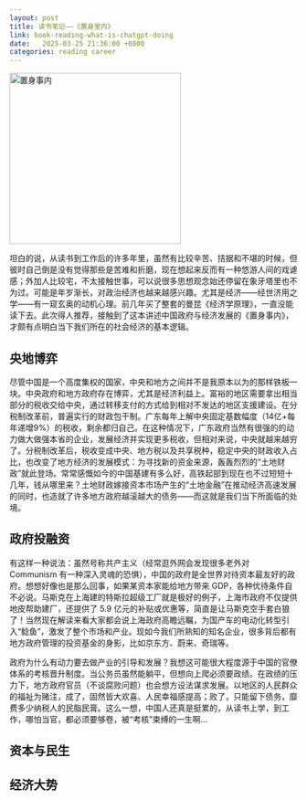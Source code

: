 ```yaml
---
layout: post
title: 读书笔记——《置身室内》
link: book-reading-what-is-chatgpt-doing
date:   2025-03-25 21:36:00 +0800
categories: reading career
---
```


<img src="https://img3.doubanio.com/view/subject/l/public/s33956867.jpg" width="300" alt="置身事内" referrerpolicy="no-referrer"/>

坦白的说，从读书到工作后的许多年里，虽然有比较辛苦、拮据和不堪的时候，但彼时自己倒是没有觉得那些是苦难和折磨，现在想起来反而有一种悠游人间的戏谑感；外加人比较宅，不太接触世事，可以说很多思想观念始还停留在象牙塔里也不为过。可能是年岁渐长，对政治经济也越来越感兴趣。尤其是经济——经世济用之学——有一窥玄奥的动机心理。前几年买了整套的曼昆《经济学原理》，一直没能读下去。此次得人推荐，接触到了这本讲述中国政府与经济发展的《置身事内》，才颇有点明白当下我们所在的社会经济的基本逻辑。

## 央地博弈

尽管中国是一个高度集权的国家，中央和地方之间并不是我原本以为的那样铁板一块。中央政府和地方政府存在博弈，尤其是经济利益上。富裕的地区需要拿出相当部分的税收交给中央，通过转移支付的方式给到相对不发达的地区支援建设。在分税制改革前，普遍实行的财政包干制。广东每年上解中央固定基数幅度（14亿+每年递增9%）的税收，剩余都归自己。在这种情况下，广东政府当然有很强的的动力做大做强本省的企业，发展经济并实现更多税收，但相对来说，中央就越来越穷了。分税制改革后，税收变成中央、地方税以及共享税种，稳定中央的财政收入占比，也改变了地方经济的发展模式：为寻找新的资金来源，轰轰烈烈的“土地财政”就此登场。常常感慨如今的中国基建有多么好，高铁起部到现在也不过短短十几年，钱从哪里来？土地财政嫁接资本市场产生的“土地金融”在推动经济高速发展的同时，也造就了许多地方政府越滚越大的债务——而这就是我们当下所面临的处境。

## 政府投融资

有这样一种说法：虽然号称共产主义（经常逛外网会发现很多老外对 Communism 有一种深入灵魂的恐惧），中国的政府是全世界对待资本最友好的政府。想想好像也是那么回事，如果某资本家能给地方带来 GDP，各种优待条件自不必说。马斯克在上海建的特斯拉超级工厂就是极好的例子，上海市政府不仅提供地皮帮助建厂，还提供了 5.9 亿元的补贴或优惠等，简直是让马斯克空手套白狼了！当然现在解读来看大家都会说上海政府高瞻远瞩，为国产车的电动化转型引入“鲶鱼”，激发了整个市场和产业。现如今我们所熟知的知名企业，很多背后都有地方政府管理的投资基金的身影，比如京东方、蔚来、奇瑞等。

政府为什么有动力要去做产业的引导和发展？我想这可能很大程度源于中国的官僚体系的考核晋升制度。当公务员虽然能躺平，但想向上爬必须要政绩。在政绩的压力下，地方政府官员（不谈腐败问题）也会想方设法谋求发展。以地区的人民群众的福祉为赌注，成了，固然皆大欢喜、人民幸福感提高；败了，只能留下债务，靡费多少纳税人的民脂民膏。这么一想，中国人还真是挺累的，从读书上学，到工作，哪怕当官，都必须要够卷，被“考核”束缚的一生啊...

## 资本与民生

## 经济大势
